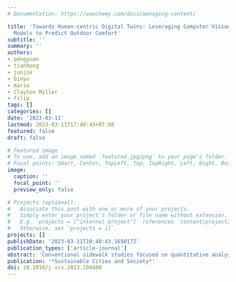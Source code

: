 ```yaml
---
# Documentation: https://wowchemy.com/docs/managing-content/

title: 'Towards Human-centric Digital Twins: Leveraging Computer Vision and Graph
  Models to Predict Outdoor Comfort'
subtitle: ''
summary: ''
authors:
- pengyuan
- tianhong
- junjie
- binyu
- mario
- Clayton Miller
- filip
tags: []
categories: []
date: '2023-03-11'
lastmod: 2023-03-11T17:40:43+07:00
featured: false
draft: false

# Featured image
# To use, add an image named `featured.jpg/png` to your page's folder.
# Focal points: Smart, Center, TopLeft, Top, TopRight, Left, Right, BottomLeft, Bottom, BottomRight.
image:
  caption: ''
  focal_point: ''
  preview_only: false

# Projects (optional).
#   Associate this post with one or more of your projects.
#   Simply enter your project's folder or file name without extension.
#   E.g. `projects = ["internal-project"]` references `content/project/deep-learning/index.md`.
#   Otherwise, set `projects = []`.
projects: []
publishDate: '2023-03-11T10:40:43.169017Z'
publication_types: ['article-journal']
abstract: 'Conventional sidewalk studies focused on quantitative analysis of sidewalk walkability at a large scale which cannot capture the dynamic interactions between the environment and individual factors. Embracing the idea of Tech for Social Good, Urban Digital Twins seek AI-empowered approaches to bridge humans with digitally-mediated technologies to enhance their prediction ability. We employ GraphSAGE-LSTM, a geo-spatial artificial intelligence (GeoAI) framework on crowdsourced data and computer vision to predict human comfort on the sidewalks. Conceptualising the pedestrians and their interactions with surrounding built and unbuilt environments as human-centric dynamic graphs, our model captures such spatio-temporal variations given by the sequential movements of human walking, enabling the GraphSAGE-LSTM to be spatio-temporal-explicit. Our experiments suggest that the proposed model provides higher accuracy by more than 20% than a traditional machine learning model and two state-of-art deep learning frameworks, thus, enhancing the prediction power of Urban Digital Twin. The source code for the model is shared openly on GitHub.'
publication: '*Sustainable Cities and Society*'
doi: 10.1016/j.scs.2023.104480
---
```


